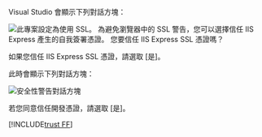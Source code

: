 Visual Studio 會顯示下列對話方塊：

![此專案設定為使用 SSL。 為避免瀏覽器中的 SSL 警告，您可以選擇信任 IIS Express 產生的自我簽署憑證。 您要信任 IIS Express SSL 憑證嗎？](~/getting-started/_static/trustCert.png)

如果您信任 IIS Express SSL 憑證，請選取 [是]。

此時會顯示下列對話方塊：

![安全性警告對話方塊](~/getting-started/_static/cert.png)

若您同意信任開發憑證，請選取 [是]。

[!INCLUDE[trust FF](~/includes/trust-ff.md)]